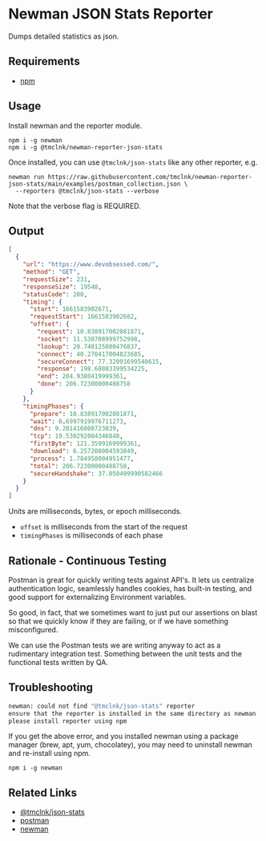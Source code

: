 # Newman JSON Stats Reporter

Dumps detailed statistics as json.

## Requirements

* [npm](https://docs.npmjs.com/cli/v8/configuring-npm/install)

## Usage

Install newman and the reporter module.

```shell
npm i -g newman
npm i -g @tmclnk/newman-reporter-json-stats
```

Once installed, you can use `@tmclnk/json-stats` like any other reporter, e.g.

```shell
newman run https://raw.githubusercontent.com/tmclnk/newman-reporter-json-stats/main/examples/postman_collection.json \
  --reporters @tmclnk/json-stats --verbose
```

Note that the verbose flag is REQUIRED.

## Output

```json
[
  {
    "url": "https://www.devobsessed.com/",
    "method": "GET",
    "requestSize": 231,
    "responseSize": 19548,
    "statusCode": 200,
    "timing": {
      "start": 1661583902671,
      "requestStart": 1661583902682,
      "offset": {
        "request": 10.838917002081871,
        "socket": 11.538708999752998,
        "lookup": 20.740125000476837,
        "connect": 40.270417004823685,
        "secureConnect": 77.32091699540615,
        "response": 198.68083399534225,
        "end": 204.9380419999361,
        "done": 206.72300000488758
      }
    },
    "timingPhases": {
      "prepare": 10.838917002081871,
      "wait": 0.6997919976711273,
      "dns": 9.201416000723839,
      "tcp": 19.530292004346848,
      "firstByte": 121.3599169999361,
      "download": 6.257208004593849,
      "process": 1.784958004951477,
      "total": 206.72300000488758,
      "secureHandshake": 37.050499990582466
    }
  }
]
```

Units are milliseconds, bytes, or epoch milliseconds.

- `offset` is milliseconds from the start of the request
- `timingPhases` is milliseconds of each phase

## Rationale - Continuous Testing

Postman is great for quickly writing tests against API's. It lets us centralize
authentication logic, seamlessly handles cookies, has built-in testing, and
good support for externalizing Environment variables.

So good, in fact, that we sometimes want to just put our assertions on blast so that
we quickly know if they are failing, or if we have something misconfigured.

We can use the Postman tests we are writing anyway to act as a rudimentary integration
test. Something between the unit tests and the functional tests written by QA.

## Troubleshooting

```sh
newman: could not find "@tmclnk/json-stats" reporter
ensure that the reporter is installed in the same directory as newman
please install reporter using npm
```

If you get the above error, and you installed newman using a package
manager (brew, apt, yum, chocolatey), you may need to uninstall newman and re-install
using npm.

```shell
npm i -g newman
```

## Related Links

* [@tmclnk/json-stats](https://www.npmjs.com/package/@tmclnk/newman-reporter-json-stats)
* [postman](https://www.postman.com/)
* [newman](https://github.com/postmanlabs/newman)
